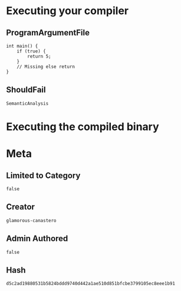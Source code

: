 # Executing your compiler

## ProgramArgumentFile

```
int main() {
    if (true) {
        return 5;
    }
    // Missing else return
}
```

## ShouldFail

```
SemanticAnalysis
```

# Executing the compiled binary

# Meta

## Limited to Category

```
false
```

## Creator

```
glamorous-canastero
```

## Admin Authored

```
false
```

## Hash

```
d5c2ad19880531b5824bddd9740d442a1ae510d851bfcbe3799105ec8eee1b91
```
